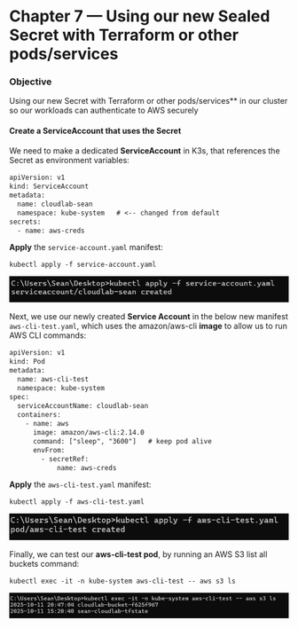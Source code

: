 # Chapter 7 — Using our new Sealed Secret with Terraform or other pods/services

### Objective 
Using our new Secret with Terraform or other pods/services** in our cluster so our workloads can authenticate to AWS securely

#### Create a ServiceAccount that uses the Secret

We need to make a dedicated **ServiceAccount** in K3s, that references the Secret as environment variables:
```
apiVersion: v1
kind: ServiceAccount
metadata:
  name: cloudlab-sean
  namespace: kube-system   # <-- changed from default
secrets:
  - name: aws-creds
```

**Apply** the `service-account.yaml` manifest:
```
kubectl apply -f service-account.yaml
```
![aws s3 ls results](images/11-1.png)

Next, we use our newly created **Service Account** in the below new manifest `aws-cli-test.yaml`, which uses the amazon/aws-cli **image** to allow us to run AWS CLI commands:
```
apiVersion: v1
kind: Pod
metadata:
  name: aws-cli-test
  namespace: kube-system
spec:
  serviceAccountName: cloudlab-sean
  containers:
    - name: aws
      image: amazon/aws-cli:2.14.0
      command: ["sleep", "3600"]   # keep pod alive
      envFrom:
        - secretRef:
            name: aws-creds
```

**Apply** the `aws-cli-test.yaml` manifest:
```
kubectl apply -f aws-cli-test.yaml
```
![aws s3 ls results](images/11-2.png)

Finally, we can test our **aws-cli-test pod**, by running an AWS S3 list all buckets command:
```
kubectl exec -it -n kube-system aws-cli-test -- aws s3 ls
```
![aws s3 ls results](images/11-3.png)

